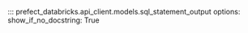 ::: prefect_databricks.api_client.models.sql_statement_output
    options:
      show_if_no_docstring: True